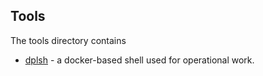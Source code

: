 ## Tools
The tools directory contains
* [dplsh](tools/dplsh) - a docker-based shell used for operational work.
